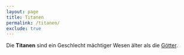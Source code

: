 ```yaml
---
layout: page
title: Titanen
permalink: /titanen/
exclude: true
---
```


Die **Titanen** sind ein Geschlecht mächtiger Wesen älter als die [Götter](/goetter/).
